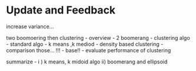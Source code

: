 # Update and Feedback

increase variance... 

two boomoering then clustering
	- overview
		- 2 boomerang
			- clustering algo	
				- standard algo
					- k means ,k mediod
					- density based clustering 
				- comparison those... !!! 
					- base!! 
				- evaluate performance of clustering 
				
				
 
 summarize - 
 	i ) k means, k midoid algo 
 	ii) boomerang and ellipsoid 
 	
